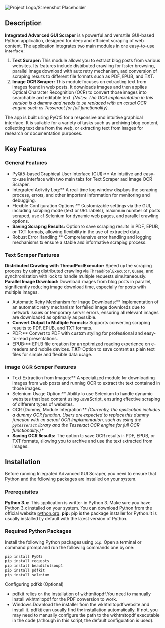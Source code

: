 ![Project Logo/Screenshot Placeholder]([link-to-your-project-logo-or-screenshot-here](https://i.ibb.co.com/PGx4rZZq/image.png))

## Description

**Integrated Advanced GUI Scraper** is a powerful and versatile GUI-based Python application, designed for deep and efficient scraping of web content. The application integrates two main modules in one easy-to-use interface:

1. **Text Scraper:** This module allows you to extract blog posts from various websites. Its features include distributed crawling for faster browsing, parallel image download with auto retry mechanism, and conversion of scraping results to different file formats such as PDF, EPUB, and TXT.
2. **Image OCR Scraper:** This module focuses on extracting text from images found in web posts. It downloads images and then applies Optical Character Recognition (OCR) to convert those images into searchable and editable text. *(Notes: The OCR implementation in this version is a dummy and needs to be replaced with an actual OCR engine such as Tesseract for full functionality).*

The app is built using PyQt5 for a responsive and intuitive graphical interface. It is suitable for a variety of tasks such as archiving blog content, collecting text data from the web, or extracting text from images for research or documentation purposes.

## Key Features

### General Features

* PyQt5-based Graphical User Interface (GUI):** An intuitive and easy-to-use interface with two main tabs for Text Scraper and Image OCR Scraper.
* Integrated Activity Log:** A real-time log window displays the scraping process, errors, and other important information for monitoring and debugging.
* Flexible Configuration Options:** Customizable settings via the GUI, including scraping mode (text or URL labels), maximum number of posts scraped, use of Selenium for dynamic web pages, and parallel crawling options.
* **Saving Scraping Results:** Option to save scraping results in PDF, EPUB, or TXT formats, allowing flexibility in the use of extracted data.
* Robust Error Handling:** Comprehensive error handling and logging mechanisms to ensure a stable and informative scraping process.

### Text Scraper Features
**Distributed Crawling with ThreadPoolExecutor:** Speed up the scraping process by using distributed crawling via `ThreadPoolExecutor`, `Queue`, and synchronization with lock to handle multiple requests simultaneously.
**Parallel Image Download:** Download images from blog posts in parallel, significantly reducing image download time, especially for posts with multiple images.
* Automatic Retry Mechanism for Image Downloads:** Implementation of an automatic retry mechanism for failed image downloads due to network issues or temporary server errors, ensuring all relevant images are downloaded as optimally as possible.
* **Convert Output to Multiple Formats:** Supports converting scraping results to PDF, EPUB, and TXT formats.
* PDF:** Convert to PDF with custom styling for professional and easy-to-read presentations.
* EPUB:** EPUB file creation for an optimized reading experience on e-readers and mobile devices.
**TXT:** Option to save content as plain text files for simple and flexible data usage.

### Image OCR Scraper Features
* Text Extraction from Images:** A specialized module for downloading images from web posts and running OCR to extract the text contained in those images.
* Selenium Usage Option:** Ability to use Selenium to handle dynamic websites that load content using JavaScript, ensuring effective scraping of different types of websites.
* OCR (Dummy) Module Integration:** *(Currently, the application includes a dummy OCR function. Users are expected to replace this dummy function with an actual OCR implementation, such as using the `pytesseract` library and the Tesseract OCR engine for full OCR functionality.)* *
* **Saving OCR Results:** The option to save OCR results in PDF, EPUB, or TXT formats, allowing you to archive and use the text extracted from images.

## Installation

Before running Integrated Advanced GUI Scraper, you need to ensure that Python and the following packages are installed on your system.

### Prerequisites

**Python 3.x:** This application is written in Python 3. Make sure you have Python 3.x installed on your system. You can download Python from the official website [python.org](https://www.python.org/).
**pip:** pip is the package installer for Python.It is usually installed by default with the latest version of Python.

### Required Python Packages
Install the following Python packages using `pip`. Open a terminal or command prompt and run the following commands one by one:

```bash
pip install PyQt5
pip install requests
pip install beautifulsoup4
pip install pdfkit
pip install selenium
```

Configuring pdfkit (Optional)
* pdfkit relies on the installation of wkhtmltopdf.You need to manually install wkhtmltopdf for the PDF conversion to work.
* Windows:Download the installer from the wkhtmltopdf website and install it. pdfkit can usually find the installation automatically. If not, you may need to manually configure the path to the wkhtmltopdf executable in the code (although in this script, the default configuration is used).
